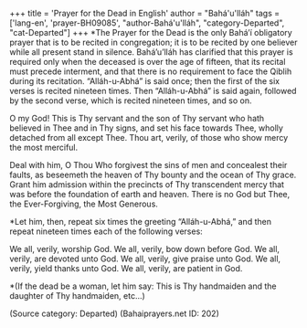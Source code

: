 +++
title = 'Prayer for the Dead in English'
author = "Bahá'u'lláh"
tags = ['lang-en', 'prayer-BH09085', "author-Bahá'u'lláh", "category-Departed", "cat-Departed"]
+++
*The Prayer for the Dead is the only Bahá’í obligatory prayer that is to be recited in congregation; it is to be recited by one believer while all present stand in silence.  Bahá’u’lláh has clarified that this prayer is required only when the deceased is over the age of fifteen, that its recital must precede interment, and that there is no requirement to face the Qiblih during its recitation.  “Alláh-u-Abhá” is said once; then the first of the six verses is recited nineteen times.  Then “Alláh-u-Abhá” is said again, followed by the second verse, which is recited nineteen times, and so on.

O my God!  This is Thy servant and the son of Thy servant who hath believed in Thee and in Thy signs, and set his face towards Thee, wholly detached from all except Thee.  Thou art, verily, of those who show mercy the most merciful.

Deal with him, O Thou Who forgivest the sins of men and concealest their faults, as beseemeth the heaven of Thy bounty and the ocean of Thy grace.  Grant him admission within the precincts of Thy transcendent mercy that was before the foundation of earth and heaven. There is no God but Thee, the Ever-Forgiving, the Most Generous.


*Let him, then, repeat six times the greeting “Alláh-u-Abhá,” and then repeat nineteen times each of the following verses:

We all, verily, worship God.
We all, verily, bow down before God.
We all, verily, are devoted unto God.
We all, verily, give praise unto God.
We all, verily, yield thanks unto God.
We all, verily, are patient in God.


*(If the dead be a woman, let him say: This is Thy handmaiden and the daughter of Thy handmaiden, etc...)

(Source category: Departed)
(Bahaiprayers.net ID: 202)
